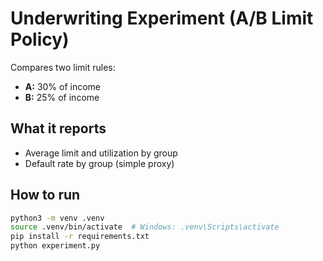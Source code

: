 # Underwriting Experiment (A/B Limit Policy)

Compares two limit rules:
- **A:** 30% of income
- **B:** 25% of income

## What it reports
- Average limit and utilization by group
- Default rate by group (simple proxy)

## How to run
```bash
python3 -m venv .venv
source .venv/bin/activate  # Windows: .venv\Scripts\activate
pip install -r requirements.txt
python experiment.py
